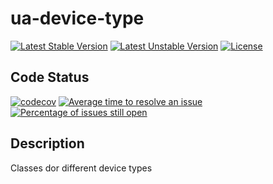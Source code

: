 # ua-device-type

[![Latest Stable Version](https://poser.pugx.org/mimmi20/ua-device-type/v/stable?format=flat-square)](https://packagist.org/packages/mimmi20/ua-device-type)
[![Latest Unstable Version](https://poser.pugx.org/mimmi20/ua-device-type/v/unstable?format=flat-square)](https://packagist.org/packages/mimmi20/ua-device-type)
[![License](https://poser.pugx.org/mimmi20/ua-device-type/license?format=flat-square)](https://packagist.org/packages/mimmi20/ua-device-type)

## Code Status

[![codecov](https://codecov.io/gh/mimmi20/ua-device-type/branch/master/graph/badge.svg)](https://codecov.io/gh/mimmi20/ua-device-type)
[![Average time to resolve an issue](http://isitmaintained.com/badge/resolution/mimmi20/ua-device-type.svg)](http://isitmaintained.com/project/mimmi20/ua-device-type "Average time to resolve an issue")
[![Percentage of issues still open](http://isitmaintained.com/badge/open/mimmi20/ua-device-type.svg)](http://isitmaintained.com/project/mimmi20/ua-device-type "Percentage of issues still open")

## Description

Classes dor different device types
